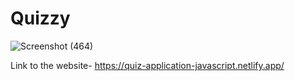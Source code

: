 # Quizzy

![Screenshot (464)](https://user-images.githubusercontent.com/86377189/162525943-9a6139c6-325c-4f73-bae8-93f9bc3f81a0.png)

Link to the website- https://quiz-application-javascript.netlify.app/
